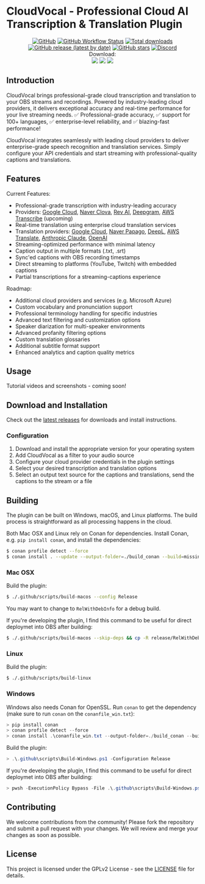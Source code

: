 # CloudVocal - Professional Cloud AI Transcription & Translation Plugin

<div align="center">

[![GitHub](https://img.shields.io/github/license/locaal-ai/cloudvocal)](https://github.com/locaal-ai/cloudvocal/blob/main/LICENSE)
[![GitHub Workflow Status](https://img.shields.io/github/actions/workflow/status/locaal-ai/cloudvocal/push.yaml)](https://github.com/locaal-ai/cloudvocal/actions/workflows/push.yaml)
[![Total downloads](https://img.shields.io/github/downloads/locaal-ai/cloudvocal/total)](https://github.com/locaal-ai/cloudvocal/releases)
[![GitHub release (latest by date)](https://img.shields.io/github/v/release/locaal-ai/cloudvocal)](https://github.com/locaal-ai/cloudvocal/releases)
[![GitHub stars](https://badgen.net/github/stars/locaal-ai/cloudvocal)](https://github.com/locaal-ai/cloudvocal/stargazers/)
[![Discord](https://img.shields.io/discord/1200229425141252116)](https://discord.gg/KbjGU2vvUz)
<br/>
Download:</br>
<a href="https://github.com/locaal-ai/cloudvocal/releases/latest/download/cloudvocal-0.0.1-windows-x64-Installer.exe"><img src="https://img.shields.io/badge/Windows-0078D6?style=for-the-badge&logo=windows&logoColor=white" /></a>
<a href="https://github.com/locaal-ai/cloudvocal/releases/latest/download/cloudvocal-0.0.1-macos-universal.pkg"><img src="https://img.shields.io/badge/mac-000000?style=for-the-badge" /></a>
<a href="https://github.com/locaal-ai/cloudvocal/releases/latest/download/cloudvocal-0.0.1-x86_64-linux-gnu.deb"><img src="https://img.shields.io/badge/Linux-FCC624?style=for-the-badge&logo=linux&logoColor=black"/></a>
</div>

## Introduction

CloudVocal brings professional-grade cloud transcription and translation to your OBS streams and recordings. Powered by industry-leading cloud providers, it delivers exceptional accuracy and real-time performance for your live streaming needs. ✅ Professional-grade accuracy, ✅ support for 100+ languages, ✅ enterprise-level reliability, and ✅ blazing-fast performance!

CloudVocal integrates seamlessly with leading cloud providers to deliver enterprise-grade speech recognition and translation services. Simply configure your API credentials and start streaming with professional-quality captions and translations.

## Features

Current Features:
- Professional-grade transcription with industry-leading accuracy
- Providers: [Google Cloud](https://cloud.google.com/speech-to-text/docs/), [Naver Clova](https://developers.naver.com/docs/clova/api/), [Rev AI](https://www.rev.ai/), [Deepgram](https://developers.deepgram.com/docs/introduction), [AWS Transcribe](https://docs.aws.amazon.com/transcribe/latest/APIReference/Welcome.html) (upcoming)
- Real-time translation using enterprise cloud translation services
- Translation providers: [Google Cloud](https://cloud.google.com/translate/docs/reference/rest/), [Naver Papago](https://developers.naver.com/docs/papago/), [DeepL](https://www.deepl.com/en/products/api), [AWS Translate](https://aws.amazon.com/translate/), [Anthropic Claude](https://www.anthropic.com/api), [OpenAI](https://openai.com/api/)
- Streaming-optimized performance with minimal latency
- Caption output in multiple formats (.txt, .srt)
- Sync'ed captions with OBS recording timestamps
- Direct streaming to platforms (YouTube, Twitch) with embedded captions
- Partial transcriptions for a streaming-captions experience

Roadmap:
- Additional cloud providers and services (e.g. Microsoft Azure)
- Custom vocabulary and pronunciation support
- Professional terminology handling for specific industries
- Advanced text filtering and customization options
- Speaker diarization for multi-speaker environments
- Advanced profanity filtering options
- Custom translation glossaries
- Additional subtitle format support
- Enhanced analytics and caption quality metrics

## Usage

Tutorial videos and screenshots - coming soon!

## Download and Installation

Check out the [latest releases](https://github.com/locaal-ai/cloudvocal/releases) for downloads and install instructions.

### Configuration

1. Download and install the appropriate version for your operating system
1. Add CloudVocal as a filter to your audio source
1. Configure your cloud provider credentials in the plugin settings
1. Select your desired transcription and translation options
1. Select an output text source for the captions and translations, send the captions to the stream or a file

## Building

The plugin can be built on Windows, macOS, and Linux platforms. The build process is straightforward as all processing happens in the cloud.

Both Mac OSX and Linux rely on Conan for dependencies. Install Conan, e.g. `pip install conan`, and install the dependencies:
```sh
$ conan profile detect --force
$ conan install . --update --output-folder=./build_conan --build=missing -g CMakeDeps
```

### Mac OSX

Build the plugin:

```sh
$ ./.github/scripts/build-macos --config Release
```

You may want to change to `RelWithDebInfo` for a debug build.

If you're developing the plugin, I find this command to be useful for direct deploymet into OBS after building:

```sh
$ ./.github/scripts/build-macos --skip-deps && cp -R release/RelWithDebInfo/*.plugin ~/Library/Application\ Support/obs-studio/plugins/
```

### Linux

Build the plugin:
```sh
$ ./.github/scripts/build-linux
```

### Windows

Windows also needs Conan for OpenSSL. Run `conan` to get the dependency (make sure to run `conan` on the `conanfile_win.txt`):
```powershell
> pip install conan
> conan profile detect --force
> conan install .\conanfile_win.txt --output-folder=./build_conan --build=missing -g CMakeDeps
```

Build the plugin:

```powershell
> .\.github\scripts\Build-Windows.ps1 -Configuration Release
```

If you're developing the plugin, I find this command to be useful for direct deploymet into OBS after building:

```powershell
> pwsh -ExecutionPolicy Bypass -File .\.github\scripts\Build-Windows.ps1 -Configuration RelWithDebInfo -SkipDeps && Copy-Item -Force -Recurse .\release\RelWithDebInfo\* "C:\Program Files\obs-studio\"
```

## Contributing

We welcome contributions from the community!
Please fork the repository and submit a pull request with your changes. We will review and merge your changes as soon as possible.

## License

This project is licensed under the GPLv2 License - see the [LICENSE](LICENSE) file for details.
